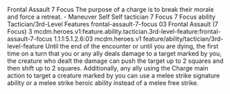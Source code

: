 <ability>
  <name>Frontal Assault</name>
  <cost>7 Focus</cost>
  <flavor>The purpose of a charge is to break their morale and force a retreat.</flavor>
  <keywords>
    <keyword>-</keyword>
  </keywords>
  <type>Maneuver</type>
  <distance>Self</distance>
  <target>Self</target>
  <metadata>
    <class>tactician</class>
    <cost>7 Focus</cost>
    <cost_amount>7</cost_amount>
    <cost_resource>Focus</cost_resource>
    <feature_type>ability</feature_type>
    <file_dpath>Tactician/3rd-Level Features</file_dpath>
    <item_id>frontal-assault-7-focus</item_id>
    <item_index>03</item_index>
    <item_name>Frontal Assault (7 Focus)</item_name>
    <level>3</level>
    <scc>mcdm.heroes.v1:feature.ability.tactician.3rd-level-feature:frontal-assault-7-focus</scc>
    <scdc>1.1.1:5.1.2.6:03</scdc>
    <source>mcdm.heroes.v1</source>
    <type>feature/ability/tactician/3rd-level-feature</type>
  </metadata>
  <effects>
    <effect type="mundane">Until the end of the encounter or until you are dying, the first time on a turn that you or any ally deals damage to a target marked by you, the creature who dealt the damage can push the target up to 2 squares and then shift up to 2 squares. Additionally, any ally using the Charge main action to target a creature marked by you can use a melee strike signature ability or a melee strike heroic ability instead of a melee free strike.</effect>
  </effects>
</ability>
